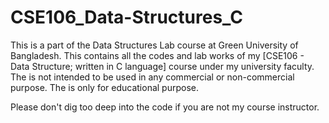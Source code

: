 # CSE106_Data-Structures_C
This is a part of the Data Structures Lab course at Green University of Bangladesh. This contains all the codes and lab works of my [CSE106 - Data Structure; written in C language] course under my university faculty. The is not intended to be used in any commercial or non-commercial purpose. The is only for educational purpose.

Please don't dig too deep into the code if you are not my course instructor.
